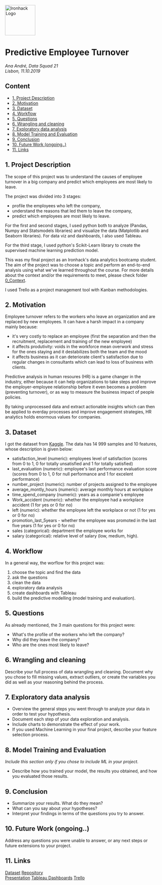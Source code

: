 <img src="https://bit.ly/2VnXWr2" alt="Ironhack Logo" width="100"/>

# Predictive Employee Turnover

*Ana André, Data Squad 21 <br />
Lisbon, 11.10.2019*


## Content
- [1. Project Description](#project-description)
- [2. Motivation](#motivation)
- [3. Dataset](#dataset)
- [4. Workflow](#workflow)
- [5. Questions](#questions)
- [6. Wrangling and cleaning](#cleaning)
- [7. Exploratory data analysis](#analysis)
- [8. Model Training and Evaluation](#model-training-and-evaluation)
- [9. Conclusion](#conclusion)
- [10. Future Work (ongoing..)](#future-work)
- [11. Links](#links)


<a name="project-description"></a>
## 1. Project Description

The scope of this project was to understand the causes of employee turnover in a big company and predict which employees are most likely to leave.

The project was divided into 3 stages:
- profile the employees who left the company,
- understand the reasons that led them to leave the company,
- predict which employees are most likely to leave.

For the first and second stages, I used python both to analyze (Pandas, Numpy and Statsmodels libraries) and visualize the data (Matplotlib and Seaborn libraries). For data viz and dashboards, I also used Tableau.

For the third stage, I used python's Scikit-Learn library to create the supervised machine learning prediction model.

This was my final project as an Ironhack's data analytics bootcamp student. The aim of the project was to choose a topic and perform an end-to-end analysis using what we've learned throughout the course. For more details about the context and/or the requirements to meet, please check folder [0_Context](https://github.com/Ana-Andre/Predictive-Emplyee-Turnover/tree/master/0_Context).

I used Trello as a project management tool with Kanban methodologies.


<a name="motivation"></a>
## 2. Motivation

Employee turnover refers to the workers who leave an organization and are replaced by new employees. It can have a harsh impact in a company mainly because:
- it's very costly to replace an employee (first the separation and then the recruitment, replacement and training of the new employee)
- it affects produtivity: voids in the workforce mean overwork and stress for the ones staying and it destabilizes both the team and the mood
- it affects business as it can deteriorate client's satisfaction due to regular changes in consultants which can lead to loss of business with clients.

Predictive analysis in human resoures (HR) is a game changer in the industry, either because it can help organizations to take steps and improve the employer-employee relationship before it even becomes a problem (preventing turnover), or as way to measure the business impact of people policies.

By taking unprocessed data and extract actionable insights which can then be applied to everday processes and improve engagement strategies, HR analytics holds enormous values for companies.


<a name="dataset"></a>
## 3. Dataset

I got the dataset from [Kaggle](https://www.kaggle.com/ludobenistant/hr-analytics).
The data has 14 999 samples and 10 features, whose description is given below:
- satisfaction_level (numeric): employees level of satisfaction (scores from 0 to 1, 0 for totally unsatisfied and 1 for totally satisfied)
- last_evaluation (numeric): employee's last performance evaluation score (scores from 0 to 1, 0 for null performance and 1 for excelent performance)
- number_project (numeric): number of projects assigned to the employee
- average_montly_hours (numeric): average monthly hours at workplace
- time_spend_company (numeric): years as a companie's employee
- Work_accident (numeric): whether the employee had a workplace accident (1 for yes or 0 for no)
- left (numeric): whether the employee left the workplace or not (1 for yes or 0 for no)
- promotion_last_5years - whether the employee was promoted in the last five years (1 for yes or 0 for no)
- sales (categorical): department the employee works for
- salary (categorical): relative level of salary (low, medium, high).


<a name="workflow"></a>
## 4. Workflow

In a general way, the worflow for this project was:
1. choose the topic and find the data
2. ask the questions
3. clean the data
4. exploratory data analysis
5. create dashboards with Tableau
6. build the predictive modelling (model training and evaluation).


<a name="questions"></a>
## 5. Questions

As already mentioned, the 3 main questions for this project were:
- What's the profile of the workers who left the company?
- Why did they leave the company?
- Who are the ones most likely to leave?


<a name="cleaning"></a>
## 6. Wrangling and cleaning

Describe your full process of data wrangling and cleaning. Document why you chose to fill missing values, extract outliers, or create the variables you did as well as your reasoning behind the process.


<a name="analysis"></a>
## 7. Exploratory data analysis

* Overview the general steps you went through to analyze your data in order to test your hypothesis.
* Document each step of your data exploration and analysis.
* Include charts to demonstrate the effect of your work.
* If you used Machine Learning in your final project, describe your feature selection process.


<a name="model-training-and-evaluation"></a>
## 8. Model Training and Evaluation

*Include this section only if you chose to include ML in your project.*
* Describe how you trained your model, the results you obtained, and how you evaluated those results.


<a name="conclusion"></a>
## 9. Conclusion

* Summarize your results. What do they mean?
* What can you say about your hypotheses?
* Interpret your findings in terms of the questions you try to answer.


<a name="future-work"></a>
## 10. Future Work (ongoing..)

Address any questions you were unable to answer, or any next steps or future extensions to your project.


<a name="links"></a>
## 11. Links

[Dataset]()
[Repository](https://github.com/)  
[Presentation](https://slides.com/)
[Tableau Dashboards]()
[Trello](https://trello.com/en)  